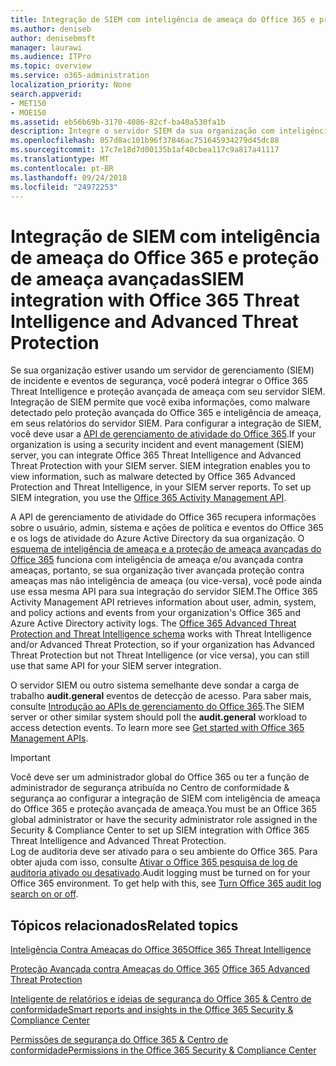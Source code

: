 ```yaml
---
title: Integração de SIEM com inteligência de ameaça do Office 365 e proteção de ameaça avançadas
ms.author: deniseb
author: denisebmsft
manager: laurawi
ms.audience: ITPro
ms.topic: overview
ms.service: o365-administration
localization_priority: None
search.appverid:
- MET150
- MOE150
ms.assetid: eb56b69b-3170-4086-82cf-ba40a530fa1b
description: Integre o servidor SIEM da sua organização com inteligência de ameaça do Office 365 e avançadas de proteção de ameaça com a API de gerenciamento de atividade do Office 365.
ms.openlocfilehash: 057d8ac101b96f37846ac751645934279d45dc88
ms.sourcegitcommit: 17c7e18d7d00135b1af40cbea117c9a817a41117
ms.translationtype: MT
ms.contentlocale: pt-BR
ms.lasthandoff: 09/24/2018
ms.locfileid: "24972253"
---
```

# <a name="siem-integration-with-office-365-threat-intelligence-and-advanced-threat-protection"></a><span data-ttu-id="515db-103">Integração de SIEM com inteligência de ameaça do Office 365 e proteção de ameaça avançadas</span><span class="sxs-lookup"><span data-stu-id="515db-103">SIEM integration with Office 365 Threat Intelligence and Advanced Threat Protection</span></span>

<span data-ttu-id="515db-p101">Se sua organização estiver usando um servidor de gerenciamento (SIEM) de incidente e eventos de segurança, você poderá integrar o Office 365 Threat Intelligence e proteção avançada de ameaça com seu servidor SIEM. Integração de SIEM permite que você exiba informações, como malware detectado pelo proteção avançada do Office 365 e inteligência de ameaça, em seus relatórios do servidor SIEM. Para configurar a integração de SIEM, você deve usar a [API de gerenciamento de atividade do Office 365](https://docs.microsoft.com/office/office-365-management-api/office-365-management-activity-api-reference).</span><span class="sxs-lookup"><span data-stu-id="515db-p101">If your organization is using a security incident and event management (SIEM) server, you can integrate Office 365 Threat Intelligence and Advanced Threat Protection with your SIEM server. SIEM integration enables you to view information, such as malware detected by Office 365 Advanced Protection and Threat Intelligence, in your SIEM server reports. To set up SIEM integration, you use the [Office 365 Activity Management API](https://docs.microsoft.com/office/office-365-management-api/office-365-management-activity-api-reference).</span></span> 

<span data-ttu-id="515db-p102">A API de gerenciamento de atividade do Office 365 recupera informações sobre o usuário, admin, sistema e ações de política e eventos do Office 365 e os logs de atividade do Azure Active Directory da sua organização. O [esquema de inteligência de ameaça e a proteção de ameaça avançadas do Office 365](https://docs.microsoft.com/office/office-365-management-api/office-365-management-activity-api-schema#office-365-advanced-threat-protection-and-threat-intelligence-schema) funciona com inteligência de ameaça e/ou avançada contra ameaças, portanto, se sua organização tiver avançada proteção contra ameaças mas não inteligência de ameaça (ou vice-versa), você pode ainda use essa mesma API para sua integração do servidor SIEM.</span><span class="sxs-lookup"><span data-stu-id="515db-p102">The Office 365 Activity Management API retrieves information about user, admin, system, and policy actions and events from your organization's Office 365 and Azure Active Directory activity logs. The [Office 365 Advanced Threat Protection and Threat Intelligence schema](https://docs.microsoft.com/office/office-365-management-api/office-365-management-activity-api-schema#office-365-advanced-threat-protection-and-threat-intelligence-schema) works with Threat Intelligence and/or Advanced Threat Protection, so if your organization has Advanced Threat Protection but not Threat Intelligence (or vice versa), you can still use that same API for your SIEM server integration.</span></span> 

<span data-ttu-id="515db-p103">O servidor SIEM ou outro sistema semelhante deve sondar a carga de trabalho **audit.general** eventos de detecção de acesso. Para saber mais, consulte [Introdução ao APIs de gerenciamento do Office 365](https://docs.microsoft.com/office/office-365-management-api/get-started-with-office-365-management-apis).</span><span class="sxs-lookup"><span data-stu-id="515db-p103">The SIEM server or other similar system should poll the **audit.general** workload to access detection events. To learn more see [Get started with Office 365 Management APIs](https://docs.microsoft.com/office/office-365-management-api/get-started-with-office-365-management-apis).</span></span> 

> [!IMPORTANT]
> <span data-ttu-id="515db-111">Você deve ser um administrador global do Office 365 ou ter a função de administrador de segurança atribuída no Centro de conformidade & segurança ao configurar a integração de SIEM com inteligência de ameaça do Office 365 e proteção avançada de ameaça.</span><span class="sxs-lookup"><span data-stu-id="515db-111">You must be an Office 365 global administrator or have the security administrator role assigned in the Security & Compliance Center to set up SIEM integration with Office 365 Threat Intelligence and Advanced Threat Protection.</span></span><br/><span data-ttu-id="515db-p104">Log de auditoria deve ser ativado para o seu ambiente do Office 365. Para obter ajuda com isso, consulte [Ativar o Office 365 pesquisa de log de auditoria ativado ou desativado](turn-audit-log-search-on-or-off.md).</span><span class="sxs-lookup"><span data-stu-id="515db-p104">Audit logging must be turned on for your Office 365 environment. To get help with this, see [Turn Office 365 audit log search on or off](turn-audit-log-search-on-or-off.md).</span></span>

## <a name="related-topics"></a><span data-ttu-id="515db-114">Tópicos relacionados</span><span class="sxs-lookup"><span data-stu-id="515db-114">Related topics</span></span>

[<span data-ttu-id="515db-115">Inteligência Contra Ameaças do Office 365</span><span class="sxs-lookup"><span data-stu-id="515db-115">Office 365 Threat Intelligence</span></span>](office-365-ti.md)

<span data-ttu-id="515db-116">[Proteção Avançada contra Ameaças do Office 365](office-365-atp.md) </span><span class="sxs-lookup"><span data-stu-id="515db-116">[Office 365 Advanced Threat Protection](office-365-atp.md)</span></span>

[<span data-ttu-id="515db-117">Inteligente de relatórios e ideias de segurança do Office 365 &amp; Centro de conformidade</span><span class="sxs-lookup"><span data-stu-id="515db-117">Smart reports and insights in the Office 365 Security &amp; Compliance Center</span></span>](reports-and-insights-in-security-and-compliance.md)
  
[<span data-ttu-id="515db-118">Permissões de segurança do Office 365 &amp; Centro de conformidade</span><span class="sxs-lookup"><span data-stu-id="515db-118">Permissions in the Office 365 Security &amp; Compliance Center</span></span>](permissions-in-the-security-and-compliance-center.md)
  

